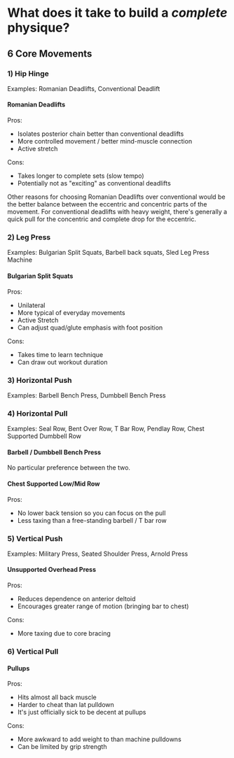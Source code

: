 # What does it take to build a *complete* physique?

## 6 Core Movements

### 1) Hip Hinge

Examples: Romanian Deadlifts, Conventional Deadlift

#### Romanian Deadlifts

Pros:
- Isolates posterior chain better than conventional deadlifts
- More controlled movement / better mind-muscle connection
- Active stretch

Cons:
- Takes longer to complete sets (slow tempo)
- Potentially not as "exciting" as conventional deadlifts

Other reasons for choosing Romanian Deadlifts over conventional would be the better balance between the eccentric and concentric parts of the movement. For conventional deadlifts with heavy weight, there's generally a quick pull for the concentric and complete drop for the eccentric. 

### 2) Leg Press

Examples: Bulgarian Split Squats, Barbell back squats, Sled Leg Press Machine

#### Bulgarian Split Squats
Pros:
- Unilateral
- More typical of everyday movements
- Active Stretch
- Can adjust quad/glute emphasis with foot position 

Cons:
- Takes time to learn technique 
- Can draw out workout duration 

### 3) Horizontal Push

Examples: Barbell Bench Press, Dumbbell Bench Press

### 4) Horizontal Pull

Examples: Seal Row, Bent Over Row, T Bar Row, Pendlay Row, Chest Supported Dumbbell Row

#### Barbell / Dumbbell Bench Press

No particular preference between the two. 

#### Chest Supported Low/Mid Row

Pros:
- No lower back tension so you can focus on the pull
- Less taxing than a free-standing barbell / T bar row

### 5) Vertical Push

Examples: Military Press, Seated Shoulder Press, Arnold Press

#### Unsupported Overhead Press

Pros:
- Reduces dependence on anterior deltoid
- Encourages greater range of motion (bringing bar to chest)

Cons:
- More taxing due to core bracing

### 6) Vertical Pull

#### Pullups

Pros:
- Hits almost all back muscle
- Harder to cheat than lat pulldown
- It's just officially sick to be decent at pullups

Cons: 
- More awkward to add weight to than machine pulldowns
- Can be limited by grip strength 